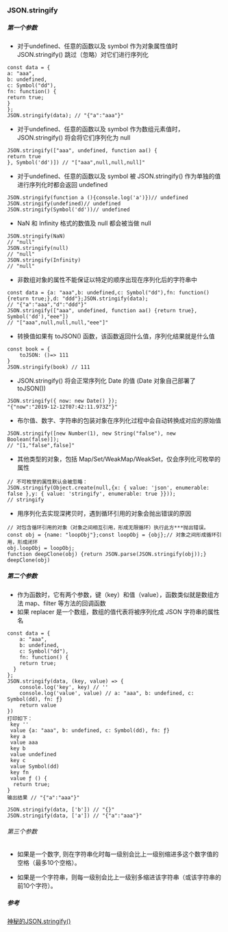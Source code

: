 
###  JSON.stringify
##### 第一个参数
* 对于undefined、任意的函数以及 symbol 作为对象属性值时 JSON.stringify() 跳过（忽略）对它们进行序列化
```
const data = {
a: "aaa",
b: undefined,
c: Symbol("dd"),
fn: function() {
return true;
}
};
JSON.stringify(data); // "{"a":"aaa"}"

```
* 对于undefined、任意的函数以及 symbol 作为数组元素值时，JSON.stringify() 将会将它们序列化为 null
```
JSON.stringify(["aaa", undefined, function aa() {
return true
}, Symbol('dd')]) // "["aaa",null,null,null]"
```
* 对于undefined、任意的函数以及 symbol 被 JSON.stringify() 作为单独的值进行序列化时都会返回 undefined
```
JSON.stringify(function a (){console.log('a')})// undefined
JSON.stringify(undefined)// undefined
JSON.stringify(Symbol('dd'))// undefined

```
* NaN 和 Infinity 格式的数值及 null 都会被当做 null
```
JSON.stringify(NaN)
// "null"
JSON.stringify(null)
// "null"
JSON.stringify(Infinity)
// "null"
```

* 非数组对象的属性不能保证以特定的顺序出现在序列化后的字符串中
```
const data = {a: "aaa",b: undefined,c: Symbol("dd"),fn: function() {return true;},d: "ddd"};JSON.stringify(data); 
// "{"a":"aaa","d":"ddd"}"
JSON.stringify(["aaa", undefined, function aa() {return true}, Symbol('dd'),"eee"]) 
// "["aaa",null,null,null,"eee"]"

```
* 转换值如果有 toJSON() 函数，该函数返回什么值，序列化结果就是什么值
```
const book = {
    toJSON: ()=> 111
}
JSON.stringify(book) // 111
```
* JSON.stringify() 将会正常序列化 Date 的值 (Date 对象自己部署了 toJSON())
```
JSON.stringify({ now: new Date() });
"{"now":"2019-12-12T07:42:11.973Z"}"
```
* 布尔值、数字、字符串的包装对象在序列化过程中会自动转换成对应的原始值

```
JSON.stringify([new Number(1), new String("false"), new Boolean(false)]);
// "[1,"false",false]"
```

* 其他类型的对象，包括 Map/Set/WeakMap/WeakSet，仅会序列化可枚举的属性

```
// 不可枚举的属性默认会被忽略：
JSON.stringify(Object.create(null,{x: { value: 'json', enumerable: false },y: { value: 'stringify', enumerable: true }}));
// stringify

```
* 用序列化去实现深拷贝时，遇到循环引用的对象会抛出错误的原因
```
// 对包含循环引用的对象（对象之间相互引用，形成无限循环）执行此方***抛出错误。
const obj = {name: "loopObj"};const loopObj = {obj};// 对象之间形成循环引用，形成闭环
obj.loopObj = loopObj;
function deepClone(obj) {return JSON.parse(JSON.stringify(obj));}
deepClone(obj)

```
#####  第二个参数
* 作为函数时，它有两个参数，键（key）和值（value），函数类似就是数组方法 map、filter 等方法的回调函数
* 如果 replacer 是一个数组，数组的值代表将被序列化成 JSON 字符串的属性名
```
const data = {
    a: "aaa",
    b: undefined,
    c: Symbol("dd"),
    fn: function() {
    return true;
  }
};
JSON.stringify(data, (key, value) => {
    console.log('key', key) // ''
    console.log('value', value) // a: "aaa", b: undefined, c: Symbol(dd), fn: ƒ}
    return value
}) 
打印如下：
 key ''
 value {a: "aaa", b: undefined, c: Symbol(dd), fn: ƒ}
 key a
 value aaa
 key b
 value undefined
 key c
 value Symbol(dd)
 key fn
 value ƒ () {
  return true;
}
输出结果 // "{"a":"aaa"}"

JSON.stringify(data, ['b']) // "{}"
JSON.stringify(data, ['a']) // "{"a":"aaa"}"
```
###### 第三个参数
* 如果是一个数字, 则在字符串化时每一级别会比上一级别缩进多这个数字值的空格（最多10个空格）。

* 如果是一个字符串，则每一级别会比上一级别多缩进该字符串（或该字符串的前10个字符）。

##### 参考
[神秘的JSON.stringify()](https://juejin.im/post/6844904019471630350)
